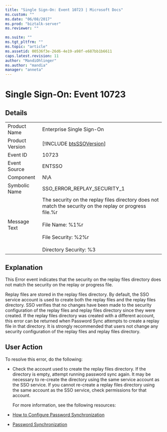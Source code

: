 ```yaml
---
title: "Single Sign-On: Event 10723 | Microsoft Docs"
ms.custom: ""
ms.date: "06/08/2017"
ms.prod: "biztalk-server"
ms.reviewer: ""

ms.suite: ""
ms.tgt_pltfrm: ""
ms.topic: "article"
ms.assetid: 00536f3e-26d6-4e19-a98f-e687bb1b6611
caps.latest.revision: 11
author: "MandiOhlinger"
ms.author: "mandia"
manager: "anneta"
---
```

# Single Sign-On: Event 10723
## Details  

|                 |                                                                                                                                                                                                         |
|-----------------|---------------------------------------------------------------------------------------------------------------------------------------------------------------------------------------------------------|
|  Product Name   |                                                                                        Enterprise Single Sign-On                                                                                        |
| Product Version |                                                                       [!INCLUDE [btsSSOVersion](../includes/btsssoversion-md.md)]                                                                       |
|    Event ID     |                                                                                                  10723                                                                                                  |
|  Event Source   |                                                                                                 ENTSSO                                                                                                  |
|    Component    |                                                                                                   N\A                                                                                                   |
|  Symbolic Name  |                                                                                       SSO_ERROR_REPLAY_SECURITY_1                                                                                       |
|  Message Text   | The security on the replay files directory does not match the security on the replay or progress file.%r<br /><br /> File Name: %1%r<br /><br /> File Security: %2%r<br /><br /> Directory Security: %3 |

## Explanation  
 This Error event indicates that the security on the replay files directory does not match the security on the replay or progress file.  

 Replay files are stored in the replay files directory. By default, the SSO service account is used to create both the replay files and the replay files directory. SSO verifies that no changes have been made to the security configuration of the replay files and replay files directory since they were created. If the replay files directory was created with a different account, this error can be returned when Password Sync attempts to create a replay file in that directory. It is strongly recommended that users not change any security configuration of the replay files and replay files directory.  

## User Action  
 To resolve this error, do the following:  

- Check the account used to create the replay files directory. If the directory is empty, attempt running password sync again. It may be necessary to re-create the directory using the same service account as the SSO service. If you cannot re-create a replay files directory using the same account as the SSO service, check permissions for that account.  

  For more information, see the following resources:  

- [How to Configure Password Synchronization](../core/how-to-configure-password-synchronization.md)  

- [Password Synchronization](../core/password-synchronization2.md)
